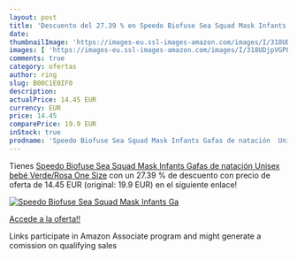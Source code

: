 ```yaml
---
layout: post
title: 'Descuento del 27.39 % en Speedo Biofuse Sea Squad Mask Infants Ga'
date: 
thumbnailImage: 'https://images-eu.ssl-images-amazon.com/images/I/318UDjpVGPL._SL200_.jpg'
images: [ 'https://images-eu.ssl-images-amazon.com/images/I/318UDjpVGPL._SL200_.jpg' ]
comments: true
category: ofertas
author: ring
slug: B00C1E0IF0
description:
actualPrice: 14.45 EUR
currency: EUR
price: 14.45
comparePrice: 19.9 EUR
inStock: true
prodname: 'Speedo Biofuse Sea Squad Mask Infants Gafas de natación  Unisex bebé  Verde/Rosa  One Size'
---
```


Tienes [Speedo Biofuse Sea Squad Mask Infants Gafas de natación  Unisex bebé  Verde/Rosa  One Size](https://www.amazon.es/dp/B00C1E0IF0/?tag=tolees-21) con un 27.39 % de descuento con precio de oferta de 14.45 EUR (original: 19.9 EUR) en el siguiente enlace!

[![Speedo Biofuse Sea Squad Mask Infants Ga](https://images-eu.ssl-images-amazon.com/images/I/318UDjpVGPL._SL200_.jpg)](https://www.amazon.es/dp/B00C1E0IF0/?tag=tolees-21)

[Accede a la oferta!!](https://www.amazon.es/dp/B00C1E0IF0/?tag=tolees-21)

Links participate in Amazon Associate program and might generate a comission on qualifying sales


